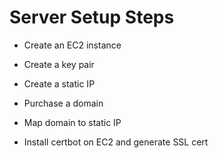 # Server Setup Steps

- Create an EC2 instance

- Create a key pair

- Create a static IP

- Purchase a domain

- Map domain to static IP

- Install certbot on EC2 and generate SSL cert